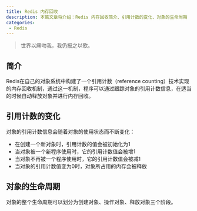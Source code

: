 ```yaml
---
title: Redis 内存回收
description: 本篇文章将介绍：Redis 内存回收简介、引用计数的变化、对象的生命周期
categories:
 - Redis
---
```


> 世界以痛吻我，我仍报之以歌。

## 简介

Redis在自己的对象系统中构建了一个引用计数（reference counting）技术实现的内存回收机制，通过这一机制，程序可以通过跟踪对象的引用计数信息，在适当的时候自动释放对象并进行内存回收。

## 引用计数的变化

对象的引用计数信息会随着对象的使用状态而不断变化：
- 在创建一个新对象时，引用计数的值会被初始化为1
- 当对象被一个新程序使用时，它的引用计数值会被增1
- 当对象不再被一个程序使用时，它的引用计数值会被减1
- 当对象的引用计数值变为0时，对象所占用的内存会被释放

## 对象的生命周期

对象的整个生命周期可以划分为创建对象、操作对象、释放对象三个阶段。